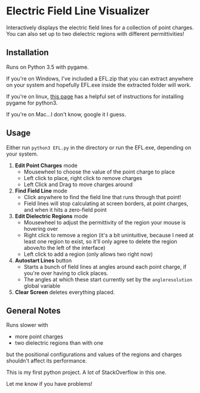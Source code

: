 Electric Field Line Visualizer
===
Interactively displays the electric field lines for a collection of point charges. You can also set up to two dielectric regions with different permittivities!

Installation
---
Runs on Python 3.5 with pygame.

If you're on Windows, I've included a EFL.zip that you can extract anywhere on your system and hopefully EFL.exe inside the extracted folder will work.

If you're on linux, [this page](http://askubuntu.com/questions/401342/how-to-download-pygame-in-python3-3 "StackOverflow") has a helpful set of instructions for installing pygame for python3.

If you're on Mac...I don't know, google it I guess.

Usage
----
Either run `python3 EFL.py` in the directory or run the EFL.exe, depending on your system.

 1. **Edit Point Charges** mode
    * Mousewheel to choose the value of the point charge to place
    * Left click to place, right click to remove charges
    * Left Click and Drag to move charges around
 2. **Find Field Line** mode
    * Click anywhere to find the field line that runs through that point!
    * Field lines will stop calculating at screen borders, at point charges, and when it hits a zero-field point
 3. **Edit Dielectric Regions** mode
    * Mousewheel to adjust the permittivity of the region your mouse is hovering over
    * Right click to remove a region (it's a bit unintuitive, because I need at least one region to exist, so it'll only agree to delete the region above/to the left of the interface)
    * Left click to add a region (only allows two right now)
 4. **Autostart Lines** button
    * Starts a bunch of field lines at angles around each point charge, if you're over having to click places.
    * The angles at which these start currently set by the `angleresolution` global variable
 5. **Clear Screen** deletes everything placed.

General Notes
---
Runs slower with
- more point charges
- two dielectric regions than with one

but the positional configurations and values of the regions and charges shouldn't affect its performance.


This is my first python project. A lot of StackOverflow in this one.

Let me know if you have problems!
